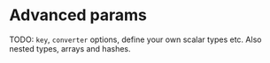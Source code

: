 # Advanced params

TODO: `key`, `converter` options, define your own scalar types etc. Also nested types, arrays and hashes.
